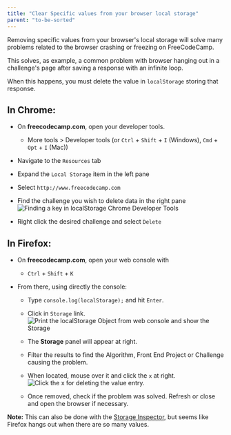 ```yaml
---
title: "Clear Specific values from your browser local storage"
parent: "to-be-sorted"
---
```


Removing specific values from your browser's local storage will solve many problems related to the browser crashing or freezing on FreeCodeCamp.

This solves, as example, a common problem with browser hanging out in a challenge's page after saving a response with an infinite loop.

When this happens, you must delete the value in `localStorage` storing that response.

## In Chrome:

*   On **freecodecamp.com**, open your developer tools.
    *   More tools > Developer tools (or `Ctrl` + `Shift` + `I` (Windows), `Cmd` + `Opt` + `I` (Mac))

*   Navigate to the `Resources` tab

*   Expand the `Local Storage` item in the left pane
*   Select `http://www.freecodecamp.com`
*   Find the challenge you wish to delete data in the right pane ![Finding a key in localStorage Chrome Developer Tools](//discourse-user-assets.s3.amazonaws.com/original/2X/8/8300d3dfcf8a07bc3c1f69e7dd730d99e353972d.png)
*   Right click the desired challenge and select `Delete`

## In Firefox:

*   On **freecodecamp.com**, open your web console with
    *   `Ctrl` + `Shift` + `K`

*   From there, using directly the console:

    *   Type `console.log(localStorage);` and hit `Enter`.

    *   Click in `Storage` link. ![Print the localStorage Object from web console and show the Storage](//discourse-user-assets.s3.amazonaws.com/original/2X/e/e3778d1c24e9da6fe506564405b5b1ebc11facc1.png)
    *   The **Storage** panel will appear at right.
    *   Filter the results to find the Algorithm, Front End Project or Challenge causing the problem.
    *   When located, mouse over it and click the `x` at right. ![Click the x for deleting the value entry.](//discourse-user-assets.s3.amazonaws.com/original/2X/a/a309e8ec8d92301f3507001ca3a796009d0a00d8.png)
    *   Once removed, check if the problem was solved. Refresh or close and open the browser if necessary.

**Note:** This can also be done with the [Storage Inspector](https://developer.mozilla.org/en-US/docs/Tools/Storage_Inspector), but seems like Firefox hangs out when there are so many values.
